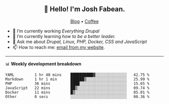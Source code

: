 <h2 align="center">👋 Hello! I'm Josh Fabean.</h2>
<p align="center">
  <a href="https://joshfabean.com">Blog</a> •
  <a href="https://www.buymeacoffee.com/LSxne6Yr4">Coffee</a>
</p>

- 🔭 I’m currently working *Everything Drupal*
- 🌱 I’m currently learning *how to be a better leader.*
- 💬 Ask me about *Drupal, Linux, PHP, Docker, CSS and JavaScript*
- 📫 How to reach me: [email from my website](https://joshfabean.com).

-------

📊 **Weekly development breakdown**
<!--START_SECTION:waka-->

```text
YAML         1 hr 40 mins    ██████████▓░░░░░░░░░░░░░░   42.75 %
Markdown     1 hr 1 min      ██████▒░░░░░░░░░░░░░░░░░░   25.99 %
PHP          36 mins         ████░░░░░░░░░░░░░░░░░░░░░   15.65 %
JavaScript   22 mins         ██▒░░░░░░░░░░░░░░░░░░░░░░   09.74 %
Docker       11 mins         █▒░░░░░░░░░░░░░░░░░░░░░░░   05.01 %
Other        0 secs          ░░░░░░░░░░░░░░░░░░░░░░░░░   00.36 %
```

<!--END_SECTION:waka-->

<!--
**fabean/fabean** is a ✨ _special_ ✨ repository because its `README.md` (this file) appears on your GitHub profile.

Here are some ideas to get you started:

- 🔭 I’m currently working on ...
- 🌱 I’m currently learning ...
- 👯 I’m looking to collaborate on ...
- 🤔 I’m looking for help with ...
- 💬 Ask me about ...
- 📫 How to reach me: ...
- 😄 Pronouns: ...
- ⚡ Fun fact: ...
-->
